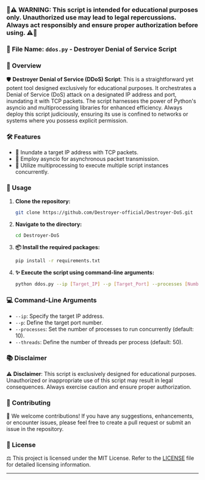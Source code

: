 ### 🚨⚠️ **WARNING: This script is intended for educational purposes only. Unauthorized use may lead to legal repercussions. Always act responsibly and ensure proper authorization before using.** ⚠️🚨

### 📂 File Name: `ddos.py` - Destroyer Denial of Service Script

### 🌟 Overview

🛡️ **Destroyer Denial of Service (DDoS) Script**: This is a straightforward yet potent tool designed exclusively for educational purposes. It orchestrates a Denial of Service (DoS) attack on a designated IP address and port, inundating it with TCP packets. The script harnesses the power of Python's asyncio and multiprocessing libraries for enhanced efficiency. Always deploy this script judiciously, ensuring its use is confined to networks or systems where you possess explicit permission.

### 🛠️ Features

- 🎯 Inundate a target IP address with TCP packets.
- 🚀 Employ asyncio for asynchronous packet transmission.
- 🔄 Utilize multiprocessing to execute multiple script instances concurrently.

### 🚀 Usage

1. **Clone the repository:**
    ```bash
    git clone https://github.com/Destroyer-official/Destroyer-DoS.git
    ```

2. **Navigate to the directory:**
    ```bash
    cd Destroyer-DoS
    ```

3. **📦 Install the required packages:**
    ```bash
    pip install -r requirements.txt
    ```

4. **✨ Execute the script using command-line arguments:**
    ```bash
    python ddos.py --ip [Target_IP] --p [Target_Port] --processes [Number_of_Processes] --threads [Number_of_Threads]
    ```

### 💻 Command-Line Arguments

- `--ip`: Specify the target IP address.
- `--p`: Define the target port number.
- `--processes`: Set the number of processes to run concurrently (default: 10).
- `--threads`: Define the number of threads per process (default: 50).

### 📚 Disclaimer

⚠️ **Disclaimer**: This script is exclusively designed for educational purposes. Unauthorized or inappropriate use of this script may result in legal consequences. Always exercise caution and ensure proper authorization.

### 🤝 Contributing

🤝 We welcome contributions! If you have any suggestions, enhancements, or encounter issues, please feel free to create a pull request or submit an issue in the repository.

### 📜 License

⚖️ This project is licensed under the MIT License. Refer to the [LICENSE](LICENSE) file for detailed licensing information.

---
